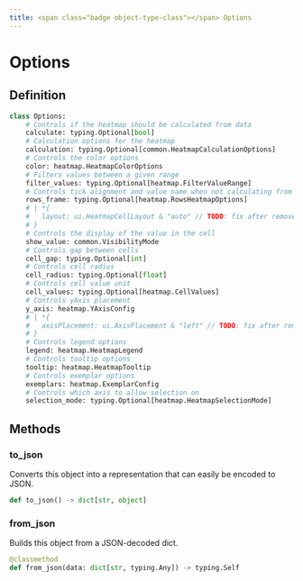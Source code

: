 ```yaml
---
title: <span class="badge object-type-class"></span> Options
---
```

# <span class="badge object-type-class"></span> Options

## Definition

```python
class Options:
    # Controls if the heatmap should be calculated from data
    calculate: typing.Optional[bool]
    # Calculation options for the heatmap
    calculation: typing.Optional[common.HeatmapCalculationOptions]
    # Controls the color options
    color: heatmap.HeatmapColorOptions
    # Filters values between a given range
    filter_values: typing.Optional[heatmap.FilterValueRange]
    # Controls tick alignment and value name when not calculating from data
    rows_frame: typing.Optional[heatmap.RowsHeatmapOptions]
    # | *{
    # 	layout: ui.HeatmapCellLayout & "auto" // TODO: fix after remove when https://github.com/grafana/cuetsy/issues/74 is fixed
    # }
    # Controls the display of the value in the cell
    show_value: common.VisibilityMode
    # Controls gap between cells
    cell_gap: typing.Optional[int]
    # Controls cell radius
    cell_radius: typing.Optional[float]
    # Controls cell value unit
    cell_values: typing.Optional[heatmap.CellValues]
    # Controls yAxis placement
    y_axis: heatmap.YAxisConfig
    # | *{
    # 	axisPlacement: ui.AxisPlacement & "left" // TODO: fix after remove when https://github.com/grafana/cuetsy/issues/74 is fixed
    # }
    # Controls legend options
    legend: heatmap.HeatmapLegend
    # Controls tooltip options
    tooltip: heatmap.HeatmapTooltip
    # Controls exemplar options
    exemplars: heatmap.ExemplarConfig
    # Controls which axis to allow selection on
    selection_mode: typing.Optional[heatmap.HeatmapSelectionMode]
```
## Methods

### <span class="badge object-method"></span> to_json

Converts this object into a representation that can easily be encoded to JSON.

```python
def to_json() -> dict[str, object]
```

### <span class="badge object-method"></span> from_json

Builds this object from a JSON-decoded dict.

```python
@classmethod
def from_json(data: dict[str, typing.Any]) -> typing.Self
```

